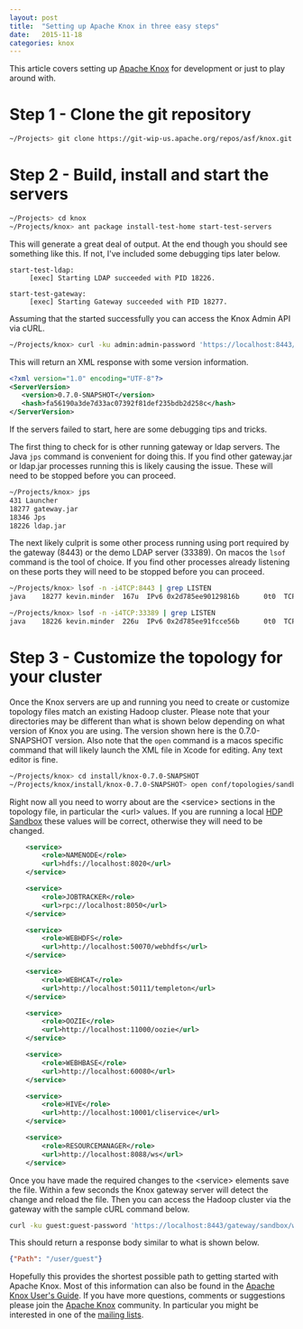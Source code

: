 ```yaml
---
layout: post
title:  "Setting up Apache Knox in three easy steps"
date:   2015-11-18
categories: knox
---
```


This article covers setting up [Apache Knox][knox-site] for development or just to play around with.

# Step 1 - Clone the git repository

```sh
~/Projects> git clone https://git-wip-us.apache.org/repos/asf/knox.git
```

# Step 2 - Build, install and start the servers

```sh
~/Projects> cd knox
~/Projects/knox> ant package install-test-home start-test-servers
```

This will generate a great deal of output.
At the end though you should see something like this.
If not, I've included some debugging tips later below.

```
start-test-ldap:
     [exec] Starting LDAP succeeded with PID 18226.

start-test-gateway:
     [exec] Starting Gateway succeeded with PID 18277.
```

Assuming that the started successfully you can access the Knox Admin API via cURL.

```sh
~/Projects/knox> curl -ku admin:admin-password 'https://localhost:8443/gateway/admin/api/v1/version'
```

This will return an XML response with some version information.

```xml
<?xml version="1.0" encoding="UTF-8"?>
<ServerVersion>
   <version>0.7.0-SNAPSHOT</version>
   <hash>fa56190a3de7d33ac07392f81def235bdb2d258c</hash>
</ServerVersion>
```

If the servers failed to start, here are some debugging tips and tricks.

The first thing to check for is other running gateway or ldap servers.
The Java `jps` command is convenient for doing this.
If you find other gateway.jar or ldap.jar processes running this is likely causing the issue.
These will need to be stopped before you can proceed.

```sh
~/Projects/knox> jps
431 Launcher
18277 gateway.jar
18346 Jps
18226 ldap.jar
```

The next likely culprit is some other process running using port required by the gateway (8443) or the demo LDAP server (33389).
On macos the `lsof` command is the tool of choice.
If you find other processes already listening on these ports they will need to be stopped before you can proceed.

```sh
~/Projects/knox> lsof -n -i4TCP:8443 | grep LISTEN
java    18277 kevin.minder  167u  IPv6 0x2d785ee90129816b      0t0  TCP *:pcsync-https (LISTEN)

~/Projects/knox> lsof -n -i4TCP:33389 | grep LISTEN
java    18226 kevin.minder  226u  IPv6 0x2d785ee91fcce56b      0t0  TCP *:33389 (LISTEN)
```

# Step 3 - Customize the topology for your cluster

Once the Knox servers are up and running you need to create or customize topology files match an existing Hadoop cluster.
Please note that your directories may be different than what is shown below depending on what version of Knox you are using.
The version shown here is the 0.7.0-SNAPSHOT version.
Also note that the `open` command is a macos specific command that will likely launch the XML file in Xcode for editing.
Any text editor is fine.

```sh
~/Projects/knox> cd install/knox-0.7.0-SNAPSHOT
~/Projects/knox/install/knox-0.7.0-SNAPSHOT> open conf/topologies/sandbox.xml
```

Right now all you need to worry about are the \<service> sections in the topology file, in particular the \<url> values.
If you are running a local [HDP Sandbox][hdp-sandbox] these values will be correct, otherwise they will need to be changed.

```xml
    <service>
        <role>NAMENODE</role>
        <url>hdfs://localhost:8020</url>
    </service>

    <service>
        <role>JOBTRACKER</role>
        <url>rpc://localhost:8050</url>
    </service>

    <service>
        <role>WEBHDFS</role>
        <url>http://localhost:50070/webhdfs</url>
    </service>

    <service>
        <role>WEBHCAT</role>
        <url>http://localhost:50111/templeton</url>
    </service>

    <service>
        <role>OOZIE</role>
        <url>http://localhost:11000/oozie</url>
    </service>

    <service>
        <role>WEBHBASE</role>
        <url>http://localhost:60080</url>
    </service>

    <service>
        <role>HIVE</role>
        <url>http://localhost:10001/cliservice</url>
    </service>

    <service>
        <role>RESOURCEMANAGER</role>
        <url>http://localhost:8088/ws</url>
    </service>
```

Once you have made the required changes to the \<service> elements save the file.
Within a few seconds the Knox gateway server will detect the change and reload the file.
Then you can access the Hadoop cluster via the gateway with the sample cURL command below.

```sh
curl -ku guest:guest-password 'https://localhost:8443/gateway/sandbox/webhdfs/v1/?op=GETHOMEDIRECTORY' 
```

This should return a response body similar to what is shown below.

```json
{"Path": "/user/guest"}
```

Hopefully this provides the shortest possible path to getting started with Apache Knox.
Most of this information can also be found in the [Apache Knox User's Guide][usr-guide]. 
If you have more questions, comments or suggestions please join the [Apache Knox][knox-site] community.
In particular you might be interested in one of the [mailing lists][knox-lists].

[knox-site]: http://knox.apache.org/
[knox-lists]: http://knox.apache.org/mail-lists.html
[usr-guide]: http://knox.apache.org/books/knox-0-6-0/user-guide.html "Apache Knox User's Guide"
[dev-guide]: http://knox.apache.org/books/knox-0-6-0/dev-guide.html "Apache Knox Developer's Guide"
[hdp-sandbox]: http://hortonworks.com/products/hortonworks-sandbox/

